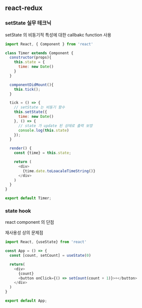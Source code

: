 ## react-redux


### setState 실무 테크닉

setState 의 비동기적 특성에 대한 callbakc function 사용

```js
import React, { Component } from 'react'

class Timer extends Component {
  constructor(props){
    this.state = {
      time: new Date()
    }
  }

  componentDidMount(){
    this.tick();
  }

  tick = () => {
    // setState 는 비동기 함수
    this.setState({
      time: new Date()
    }, () => {
      // state 가 update 된 상태로 출력 보장
      console.log(this.state)
    });
  }

  render() {
    const {time} = this.state;

    return (
      <div>
        {time.date.toLoacaleTimeString()}
      </div>
    )
  }
}

export default Timer;
```

### state hook

react component 의 단점

재사용성 상의 문제점

```js
import React, {useState} from 'react'

const App = () => {
  const [count, setCount] = useState(0)

  return(
    <div>
      {count}
      <button onClick={() => setCount(count + 1)}>+</button>
    </div>
  )
}

export default App;
```